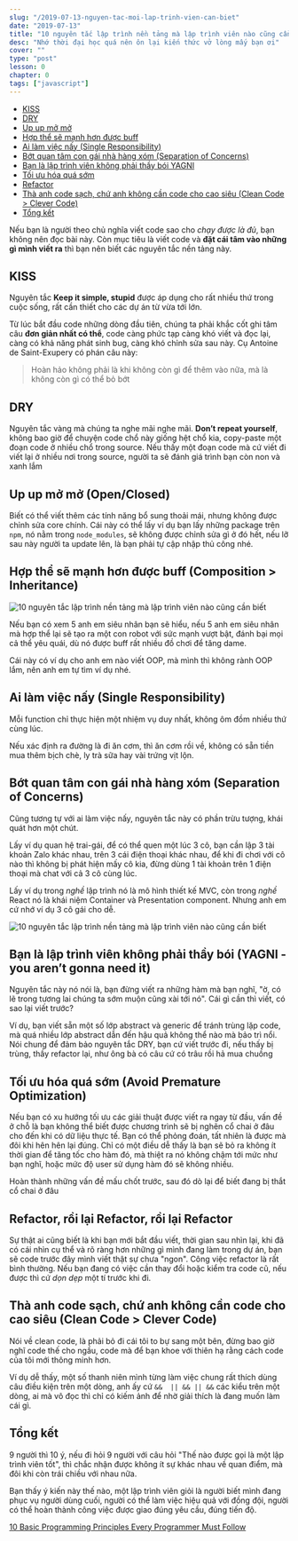```yaml
---
slug: "/2019-07-13-nguyen-tac-moi-lap-trinh-vien-can-biet"
date: "2019-07-13"
title: "10 nguyên tắc lập trình nền tảng mà lập trình viên nào cũng cần biết"
desc: "Nhớ thời đại học quá nên ôn lại kiến thức vở lòng mấy bạn ơi"
cover: ""
type: "post"
lesson: 0
chapter: 0
tags: ["javascript"]
---
```


<!-- TOC -->

- [KISS](#KISS)
- [DRY](#DRY)
- [Up up mở mở](#Up-up-m%E1%BB%9F-m%E1%BB%9F)
- [Hợp thể sẽ mạnh hơn được buff](#H%E1%BB%A3p-th%E1%BB%83-s%E1%BA%BD-m%E1%BA%A1nh-h%C6%A1n-%C4%91%C6%B0%E1%BB%A3c-buff)
- [Ai làm việc nấy (Single Responsibility)](#Ai-l%C3%A0m-vi%E1%BB%87c-n%E1%BA%A5y-Single-Responsibility)
- [Bớt quan tâm con gái nhà hàng xóm (Separation of Concerns)](#B%E1%BB%9Bt-quan-t%C3%A2m-con-g%C3%A1i-nh%C3%A0-h%C3%A0ng-x%C3%B3m-Separation-of-Concerns)
- [Bạn là lập trình viên không phải thầy bói YAGNI](#B%E1%BA%A1n-l%C3%A0-l%E1%BA%ADp-tr%C3%ACnh-vi%C3%AAn-kh%C3%B4ng-ph%E1%BA%A3i-th%E1%BA%A7y-b%C3%B3i-YAGNI)
- [Tối ưu hóa quá sớm](#T%E1%BB%91i-%C6%B0u-h%C3%B3a-qu%C3%A1-s%E1%BB%9Bm)
- [Refactor](#Refactor)
- [Thà anh code sạch, chứ anh không cần code cho cao siêu (Clean Code > Clever Code)](#Th%C3%A0-anh-code-s%E1%BA%A1ch-ch%E1%BB%A9-anh-kh%C3%B4ng-c%E1%BA%A7n-code-cho-cao-si%C3%AAu-Clean-Code--Clever-Code)
- [Tổng kết](#T%E1%BB%95ng-k%E1%BA%BFt)

<!-- /TOC -->



Nếu bạn là người theo chủ nghĩa viết code sao cho *chạy được là đủ*, bạn không nên đọc bài này. Còn mục tiêu là viết code và **đặt cái tâm vào những gì mình viết ra** thì bạn nên biết các nguyên tắc nền tảng này.

## KISS

Nguyên tắc **Keep it simple, stupid** được áp dụng cho rất nhiều thứ trong cuộc sống, rất cần thiết cho các dự án từ vừa tới lớn.

Từ lúc bắt đầu code những dòng đầu tiên, chúng ta phải khắc cốt ghi tâm câu **đơn giản nhất có thể**, code càng phức tạp càng khó viết và đọc lại, càng có khả năng phát sinh bug, càng khó chỉnh sửa sau này. Cụ Antoine de Saint-Exupery có phán câu này:

> Hoàn hảo không phải là khi không còn gì để thêm vào nữa, mà là không còn gì có thể bỏ bớt

## DRY

Nguyên tắc vàng mà chúng ta nghe mãi nghe mãi. **Don’t repeat yourself**, không bao giờ để chuyện code chổ này giống hệt chổ kia, copy-paste một đoạn code ở nhiều chổ trong source. Nếu thấy một đoạn code mà cứ viết đi viết lại ở nhiều nơi trong source, người ta sẽ đánh giá trình bạn còn non và xanh lắm

## Up up mở mở (Open/Closed)

Biết có thể viết thêm các tính năng bổ sung thoải mái, nhưng không được chỉnh sửa core chính. Cái này có thể lấy ví dụ bạn lấy những package trên `npm`, nó nằm trong `node_modules`, sẽ không được chỉnh sửa gì ở đó hết, nếu lỡ sau này người ta update lên, là bạn phải tự cập nhập thủ công nhé.

## Hợp thể sẽ mạnh hơn được buff (Composition > Inheritance)

![10 nguyên tắc lập trình nền tảng mà lập trình viên nào cũng cần biết](https://wegotthiscovered.com/wp-content/uploads/2018/08/Power-Rangers-Movie-Blu-ray-cover-art-1.jpg)

Nếu bạn có xem 5 anh em siêu nhân bạn sẽ hiểu, nếu 5 anh em siêu nhân mà hợp thể lại sẽ tạo ra một con robot với sức mạnh vượt bật, đánh bại mọi cả thể yêu quái, dù nó được buff rất nhiều đồ chơi để tăng dame.

Cái này có ví dụ cho anh em nào viết OOP, mà mình thì không rành OOP lắm, nên anh em tự tìm ví dụ nhé.

## Ai làm việc nấy (Single Responsibility)

Mỗi function chỉ thực hiện một nhiệm vụ duy nhất, không ôm đồm nhiều thứ cùng lúc.

Nếu xác định ra đường là đi ăn cơm, thì ăn cơm rồi về, không có sẵn tiền mua thêm bịch chè, ly trà sữa hay vài trứng vịt lộn.

## Bớt quan tâm con gái nhà hàng xóm (Separation of Concerns)

Cũng tương tự với ai làm việc nấy, nguyên tắc này có phần trừu tượng, khái quát hơn một chút.

Lấy ví dụ quan hệ trai-gái, để có thể quen một lúc 3 cô, bạn cần lập 3 tài khoản Zalo khác nhau, trên 3 cái điện thoại khác nhau, để khi đi chơi với cô nào thì không bị phát hiện mấy cô kia, đừng dùng 1 tài khoản trên 1 điện thoại mà chat với cả 3 cô cùng lúc.

Lấy ví dụ trong *nghề* lập trình nó là mô hình thiết kế MVC, còn trong *nghề* React nó là khái niệm Container và Presentation component. Nhưng anh em cứ nhớ ví dụ 3 cô gái cho dễ.

![10 nguyên tắc lập trình nền tảng mà lập trình viên nào cũng cần biết](https://static.makeuseof.com/wp-content/uploads/2017/10/programming-principle-mvc-pattern.png)


## Bạn là lập trình viên không phải thầy bói (YAGNI - you aren’t gonna need it)

Nguyên tắc này nó nói là, bạn đừng viết ra những hàm mà bạn nghĩ, "ờ, có lẽ trong tương lai chúng ta sớm muộn cũng xài tới nó". Cái gì cần thì viết, có sao lại viết trước?

Ví dụ, bạn viết sẵn một số lớp abstract và generic để tránh trùng lặp code, mà quá nhiều lớp abstract dẫn đến hậu quả không thể nào mà bảo trì nổi. Nói chung để đảm bảo nguyên tắc DRY, bạn cứ viết trước đi, nếu thấy bị trùng, thầy refactor lại, như ông bà có câu cứ có trâu rồi hả mua chuồng

## Tối ưu hóa quá sớm (Avoid Premature Optimization)

Nếu bạn có xu hướng tối ưu các giải thuật được viết ra ngay từ đầu, vấn đề ở chỗ là bạn không thể biết được chương trình sẽ bị nghẽn cổ chai ở đâu cho đến khi có dữ liệu thực tế. Bạn có thể phỏng đoán, tất nhiên là được mà đôi khi hên hên lại đúng. Chỉ có một điều dễ thấy là bạn sẽ bỏ ra không ít thời gian để tăng tốc cho hàm đó, mà thiệt ra nó không chậm tới mức như bạn nghĩ, hoặc mức độ user sử dụng hàm đó sẽ không nhiều.

Hoàn thành những vấn đề mấu chốt trước, sau đó dò lại để biết đang bị thắt cổ chai ở đâu

## Refactor, rồi lại Refactor, rồi lại Refactor

Sự thật ai cũng biết là khi bạn mới bắt đầu viết, thời gian sau nhìn lại, khi đã có cái nhìn cụ thể và rõ ràng hơn những gì mình đang làm trong dự án, bạn sẽ code trước đây mình viết thật sự chưa "ngon". Công việc refactor là rất bình thường. Nếu bạn đang có việc cần thay đổi hoặc kiểm tra code cũ, nếu được thì cứ *dọn dẹp* một tí trước khi đi.

## Thà anh code sạch, chứ anh không cần code cho cao siêu (Clean Code > Clever Code)

Nói về clean code, là phải bỏ đi cái tôi to bự sang một bên, đừng bao giờ nghĩ code thế cho ngầu, code mà để bạn khoe với thiên hạ rằng cách code của tôi mới thông minh hơn.

Ví dụ dễ thấy, một số thanh niên mình từng làm việc chung rất thích dùng câu điều kiện trên một dòng, anh ấy cứ `&&  || && || &&` các kiểu trên một dòng, ai mà vô đọc thì chỉ có kiếm ảnh để nhờ giải thích là đang muốn làm cái gì.

## Tổng kết

9 người thì 10 ý, nếu đi hỏi 9 người với câu hỏi "Thế nào được gọi là một lập trình viên tốt", thì chắc nhận được không ít sự khác nhau về quan điểm, mà đôi khi còn trái chiều với nhau nữa.

Bạn thấy ý kiến này thế nào, một lập trình viên giỏi là người biết mình đang phục vụ người dùng cuối, người có thể làm việc hiệu quả với đồng đội, người có thể hoàn thành công việc được giao đúng yêu cầu, đúng tiến độ.


<a target="_blank" rel="noopener noreferrer" href="https://www.makeuseof.com/tag/basic-programming-principles/">10 Basic Programming Principles Every Programmer Must Follow</a>
